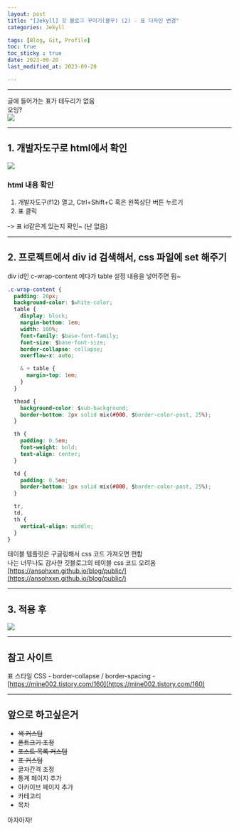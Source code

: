```yaml
---
layout: post
title: "[Jekyll] 깃 블로그 꾸미기(블꾸) (2) - 표 디자인 변경"
categories: Jekyll

tags: [Blog, Git, Profile]
toc: true
toc_sticky : true
date: 2023-09-20
last_modified_at: 2023-09-20

---
```




---
글에 들어가는 표가 테두리가 없음   
오잉?  
![]({{site.baseurl}}/images/230920/before.PNG)  

---
## 1. 개발자도구로 html에서 확인
![]({{site.baseurl}}/images/230920/2.png)  
### html 내용 확인
1. 개발자도구(f12) 열고, Ctrl+Shift+C 혹은 왼쪽상단 버튼 누르기
2. 표 클릭   

-> 표 id같은게 있는지 확인~ (난 없음) 

---

## 2. 프로젝트에서 div id 검색해서, css 파일에 set 해주기
div id인 c-wrap-content 에다가 table 설정 내용을 넣어주면 됨~
```` css
.c-wrap-content {
  padding: 20px;
  background-color: $white-color;
  table {
    display: block;
    margin-bottom: 1em;
    width: 100%;
    font-family: $base-font-family;
    font-size: $base-font-size;
    border-collapse: collapse;
    overflow-x: auto;

    & + table {
      margin-top: 1em;
    }
  }

  thead {
    background-color: $sub-background;
    border-bottom: 2px solid mix(#000, $border-color-post, 25%);
  }

  th {
    padding: 0.5em;
    font-weight: bold;
    text-align: center;
  }

  td {
    padding: 0.5em;
    border-bottom: 1px solid mix(#000, $border-color-post, 25%);
  }

  tr,
  td,
  th {
    vertical-align: middle;
  }
}
````

테이블 템플릿은 구글링해서 css 코드 가져오면 편함  
나는 너무나도 감사한 깃블로그의 테이블 css 코드 오려옴  
[https://ansohxxn.github.io/blog/public/](https://ansohxxn.github.io/blog/public/)

---
## 3. 적용 후
![]({{site.baseurl}}/images/230920/after.PNG)

---

## 참고 사이트
표 스타일 CSS - border-collapse / border-spacing - [https://mine002.tistory.com/160](https://mine002.tistory.com/160)

---

## 앞으로 하고싶은거
* ~~색 커스텀~~
* ~~폰트크기 조정~~
* ~~포스트 목록 커스텀~~
* ~~표 커스텀~~
* 글자간격 조정
* 통계 페이지 추가
* 아카이브 페이지 추가
* 카테고리
* 목차

아자아자!